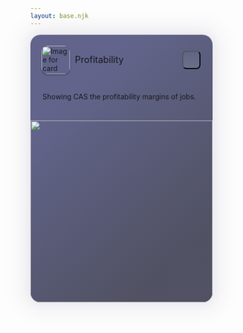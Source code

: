 ```yaml
---
layout: base.njk
---
```

<style>
  .card--extension {
    opacity: 1;
    transform-origin: top right;
    animation: ExtensionHighlight_slideIn__jf_v9 .7s var(--delay) cubic-bezier(.215,.61,.355,1) forwards;
  }
  .extension-card--highlight {
    background: linear-gradient(138deg, rgba(32, 35, 91, 0.7) 22%, rgba(7, 9, 33, 0.7) 82%);
    box-shadow: rgba(255, 255, 255, 0.1) 0px 1px 0px 0px inset, rgba(7, 13, 79, 0.05) 0px 0px 20px 3px, rgba(7, 13, 79, 0.05) 0px 0px 40px 20px, rgba(255, 255, 255, 0.06) 0px 0px 0px 1px inset;
    width: 360px;
    height: auto;
    position: relative;
    display: grid;
    grid-template-rows: 1fr auto;
    align-items: start;
    overflow: hidden;
    scroll-snap-align: auto;
    border-radius: 20px;
  }
  .extension-card--highlight:hover, .extension-card_action:hover {
    box-shadow:
      inset 0 1px 0 0 hsla(0,0%,100%,.05), 0 0 0 1px hsla(0,0%,100%,.5),
      inset 0 -1px 0 0 rgba(0,0,0,.2);
    transition: all .3s;
  }
  .extension-card--highlight:after {
    position: absolute;
    top: 0;
    left: 0;
    z-index: 1;
    width: 100%;
    height: 100%;
    pointer-events: none;
    content: "";
    background: radial-gradient(50% 50% at 50% 50%,transparent 0,rgba(0,0,0,.25) 80%);
    border-radius: var(--rounding-xl);
    mix-blend-mode: soft-light;
    opacity: 0;
    transition: opacity .3s;
  }
  .extension-card_header {
    gap: 24px;
    padding: 24px;
    padding-bottom: 0;
    display: grid;
    grid-template-rows: auto 1fr auto;
    /* gap: 16px; */
    align-self: stretch;
    /* padding: 16px; */
    /* padding-bottom: 0; */
  }
  .extension-card_header-content {
    display: flex;
    flex-direction: row;
    gap: 12px;
    align-items: center;
    width: 100%;
  }
  .extension-card_header-p {
    height: auto;
    font-size: 16px;
    overflow-y: hidden;
    /* font-size: 14px; */
    font-weight: 500;
    line-height: 160%;
    letter-spacing: 0;
    margin: 0;
  }
  .extension-card_title {
    display: flex;
    flex-grow: 2;
    font-size: 18px;
    font-weight: 400;
  }
  .extension-card_action {
    position: relative;
    display: flex;
    gap: 8px;
    align-items: center;
    justify-content: center;
    width: 36px;
    height: 36px;
    padding: 8px;
    overflow: hidden;
    color: rgb(230, 230, 230);
    background: linear-gradient(180deg,hsla(0,0%,100%,.03),hsla(0,0%,100%,.1));
    border-radius: 8px;
  }
  .extension-card_divider {
    width: 100%;
    height: 1px;
    background-color: rgba(0, 0, 0, .5%);
  }
  .extension-card_image {
    display: block;
    max-width: 100%;
    width: 360px;
    aspect-ratio: auto 360 / 360;
    height: auto;
    /* height: 360px; */
  }
  .extension-card_icon {
    width: 56px;
    height: 56px;
    margin: -2px;
    border-radius: 12px;
    box-shadow: 0 2px 3px 0 rgba(0,0,0,.28);
  }
</style>

<sl-include src="_partials/cards-horizontal"></sl-include>

<div class="card--extension" style="--delay: 100ms;">
  <div class="extension-card--highlight">
    <div class="extension-card_header">
      <div class="extension-card_header-content">
        <img src="https://placehold.co/56x56" width="56" height="56" alt="Image for card" class="extension-card_icon" style="transparent;" />
        <div class="extension-card_title">Profitability</div>
        <button class="extension-card_action" type="button">
          <i class="bi bi-search"></i>
        </button>
      </div>
      <p>Showing CAS the profitability margins of jobs.</p>
      <div class="extension-card_divider"></div>
    </div>
    <img src="https://www.adamjolicoeur.com/img/task-it_intro.png" class="extension-card_image" width="360" height="360" style="transparent;" />
  </div>
</div>

